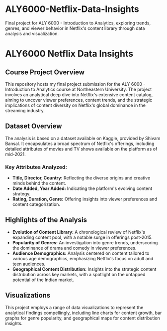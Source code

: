 # ALY6000-Netflix-Data-Insights
Final project for ALY 6000 - Introduction to Analytics, exploring trends, genres, and viewer behavior in Netflix's content library through data analysis and visualization.

# ALY6000 Netflix Data Insights

## Course Project Overview
This repository hosts my final project submission for the ALY 6000 - Introduction to Analytics course at Northeastern University. The project involves an analytical deep dive into Netflix's extensive content catalog, aiming to uncover viewer preferences, content trends, and the strategic implications of content diversity on Netflix's global dominance in the streaming industry.

## Dataset Overview
The analysis is based on a dataset available on Kaggle, provided by Shivam Bansal. It encapsulates a broad spectrum of Netflix's offerings, including detailed attributes of movies and TV shows available on the platform as of mid-2021.

### Key Attributes Analyzed:
- **Title, Director, Country:** Reflecting the diverse origins and creative minds behind the content.
- **Date Added, Year Added:** Indicating the platform's evolving content strategy.
- **Rating, Duration, Genre:** Offering insights into viewer preferences and content categorization.

## Highlights of the Analysis
- **Evolution of Content Library:** A chronological review of Netflix's expanding content pool, with a notable surge in offerings post-2015.
- **Popularity of Genres:** An investigation into genre trends, underscoring the dominance of drama and comedy in viewer preferences.
- **Audience Demographics:** Analysis centered on content tailored to various age demographics, emphasizing Netflix's focus on adult and teen audiences.
- **Geographical Content Distribution:** Insights into the strategic content distribution across key markets, with a spotlight on the untapped potential of the Indian market.

## Visualizations
This project employs a range of data visualizations to represent the analytical findings compellingly, including line charts for content growth, bar graphs for genre popularity, and geographical maps for content distribution insights.

